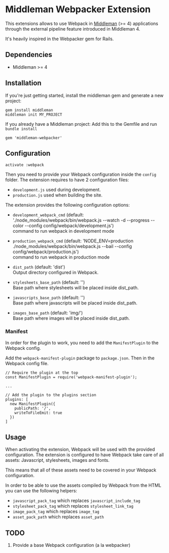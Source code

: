 # Middleman Webpacker Extension

This extensions allows to use Webpack in [Middleman](https://middlemanapp.com/) (>= 4) applications through the external pipeline feature introduced in Middleman 4.

It's heavily inspired in the Webpacker gem for Rails.

## Dependencies

* Middleman >= 4

## Installation

If you're just getting started, install the middleman gem and generate a new project:

```
gem install middleman
middleman init MY_PROJECT
```

If you already have a Middleman project: Add this to the Gemfile and run `bundle install`

```
gem 'middleman-webpacker'
```

## Configuration

```
activate :webpack
```

Then you need to provide your Webpack configuration inside the `config` folder. The extension requires to have 2 configuration files:
* `development.js` used during development.
* `production.js` used when building the site.

The extension provides the following configuration options:

* `development_webpack_cmd`
(default: './node_modules/webpack/bin/webpack.js --watch -d --progress --color --config config/webpack/development.js')\
command to run webpack in development mode

* `production_webpack_cmd`
(default: 'NODE_ENV=production ./node_modules/webpack/bin/webpack.js --bail --config config/webpack/production.js')\
command to run webpack in production mode

* `dist_path` (default: 'dist')\
Output directory configured in Webpack.

* `stylesheets_base_path` (default: '')\
Base path where stylesheets will be placed inside dist_path.

* `javascripts_base_path` (default: '')\
Base path where javascripts will be placed inside dist_path.

* `images_base_path` (default: 'img/')\
Base path where images will be placed inside dist_path.

### Manifest

In order for the plugin to work, you need to add the `ManifestPlugin` to the Webpack config.

Add the `webpack-manifest-plugin` package to `package.json`. Then in the Webpack config file.

```
// Require the plugin at the top
const ManifestPlugin = require('webpack-manifest-plugin');

...

// Add the plugin to the plugins section
plugins: [
  new ManifestPlugin({
    publicPath: '/',
    writeToFileEmit: true
  })
]
```

## Usage

When activating the extension, Webpack will be used with the provided configuration. The extension is configured to have Webpack take care of all assets: Javascript, stylesheets, images and fonts.

This means that all of these assets need to be covered in your Webpack configuration.

In order to be able to use the assets compiled by Webpack from the HTML you can use the following helpers:
* `javascript_pack_tag` which replaces `javascript_include_tag`
* `stylesheet_pack_tag` which replaces `stylesheet_link_tag`
* `image_pack_tag` which replaces `image_tag`
* `asset_pack_path` which replaces `asset_path`

## TODO

1. Provide a base Webpack configuration (a la webpacker)
